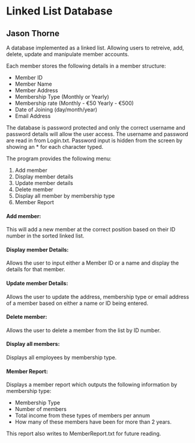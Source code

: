 # Linked List Database

## Jason Thorne

A database implemented as a linked list. Allowing users to retreive, add, delete, update and manipulate member accounts.

Each member stores the following details in a member structure:

* Member ID
* Member Name 
* Member Address
* Membership Type (Monthly or Yearly)
* Membership rate (Monthly - €50 Yearly - €500)
* Date of Joining (day/month/year)
* Email Address 


The database is password protected and only the correct username and password details will allow the user access. The username and password are read in from Login.txt. Password input is hidden from the screen by showing an * for each character typed.


The program provides the following menu:

1. Add member
2. Display member details
3. Update member details
4. Delete member
5. Display all member by membership type
6. Member Report


#### Add member:
This will add a new member at the correct position based on their ID number in the
sorted linked list. 

#### Display member Details:
Allows the user to input either a Member ID or a name and display the
details for that member.

#### Update member Details:
Allows the user to update the address, membership type or email address
of a member based on either a name or ID being entered.

#### Delete member:
Allows the user to delete a member from the list by ID number.

#### Display all members:
Displays all employees by membership type.

#### Member Report:
Displays a member report which outputs the following information by membership
type:

- Membership Type
- Number of members
- Total income from these types of members per annum
- How many of these members have been for more than 2 years.

This report also writes to MemberReport.txt for future reading.
